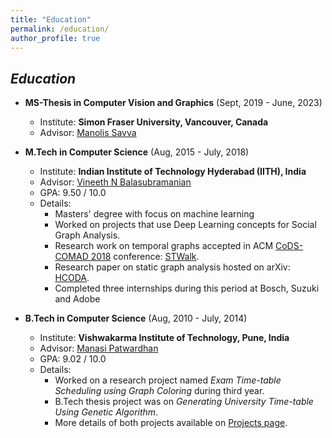 ```yaml
---
title: "Education"
permalink: /education/
author_profile: true
---
```


##  *Education*

* **MS-Thesis in Computer Vision and Graphics** (Sept, 2019 - June, 2023)
  * Institute: **Simon Fraser University, Vancouver, Canada**
  * Advisor: [Manolis Savva](http://msavva.github.io/)
      

* **M.Tech in Computer Science** (Aug, 2015 - July, 2018)
  * Institute: **Indian Institute of Technology Hyderabad (IITH), India**
  * Advisor: [Vineeth N Balasubramanian](http://www.iith.ac.in/~vineethnb/)
  * GPA: 9.50 / 10.0
  * Details: 
    *  Masters' degree with focus on machine learning
    *  Worked on projects that use Deep Learning concepts for Social Graph Analysis.
    *  Research work on temporal graphs accepted in ACM [CoDS-COMAD 2018](http://cods-comad.in/2018/index.html) conference: [STWalk](https://arxiv.org/pdf/1711.04150.pdf).
    *  Research paper on static graph analysis hosted on arXiv: [HCODA](https://arxiv.org/pdf/1612.09435.pdf).
    *  Completed three internships during this period at Bosch, Suzuki and Adobe
    

* **B.Tech in Computer Science** (Aug, 2010 - July, 2014)
  * Institute: **Vishwakarma Institute of Technology, Pune, India**
  * Advisor: [Manasi Patwardhan](https://www.linkedin.com/in/manasi-patwardhan-25215019/)
  * GPA: 9.02 / 10.0
  * Details: 
    *  Worked on a research project named *Exam Time-table Scheduling using Graph Coloring* during third year.
    *  B.Tech thesis project was on *Generating University Time-table Using Genetic Algorithm*. 
    *  More details of both projects available on [Projects page](https://supriya-gdptl.github.io/projects/).
    

